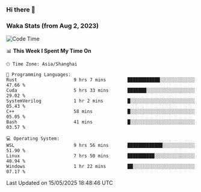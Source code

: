 ### Hi there 👋

### Waka Stats (from Aug 2, 2023)

<!--START_SECTION:waka-->
![Code Time](http://img.shields.io/badge/Code%20Time-843%20hrs%2015%20mins-blue)

📊 **This Week I Spent My Time On** 

```text
🕑︎ Time Zone: Asia/Shanghai

💬 Programming Languages: 
Rust                     9 hrs 7 mins        ████████████░░░░░░░░░░░░░   47.66 % 
Cuda                     5 hrs 33 mins       ███████░░░░░░░░░░░░░░░░░░   29.02 % 
SystemVerilog            1 hr 2 mins         █░░░░░░░░░░░░░░░░░░░░░░░░   05.43 % 
C++                      58 mins             █░░░░░░░░░░░░░░░░░░░░░░░░   05.05 % 
Bash                     41 mins             █░░░░░░░░░░░░░░░░░░░░░░░░   03.57 % 

💻 Operating System: 
WSL                      9 hrs 56 mins       █████████████░░░░░░░░░░░░   51.90 % 
Linux                    7 hrs 50 mins       ██████████░░░░░░░░░░░░░░░   40.94 % 
Windows                  1 hr 22 mins        ██░░░░░░░░░░░░░░░░░░░░░░░   07.17 % 
```


 Last Updated on 15/05/2025 18:48:46 UTC
<!--END_SECTION:waka-->
